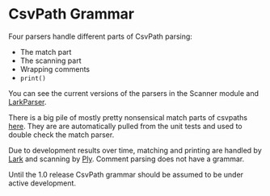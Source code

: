 
# CsvPath Grammar

Four parsers handle different parts of CsvPath parsing:
- The match part
- The scanning part
- Wrapping comments
- `print()`

You can see the current versions of the parsers in the Scanner module and <a href='https://github.com/dk107dk/csvpath/blob/main/csvpath/matching/lark_parser.py'>LarkParser</a>.

There is a big pile of mostly pretty nonsensical match parts of csvpaths <a href='https://github.com/dk107dk/csvpath/blob/main/tests/grammar/match'>here</a>. They are are automatically pulled from the unit tests and used to double check the match parser.

Due to development results over time, matching and printing are handled by <a href='https://lark-parser.readthedocs.io/en/latest/'>Lark</a> and scanning by <a href='https://www.dabeaz.com/ply/ply.html'>Ply</a>. Comment parsing does not have a grammar.

Until the 1.0 release CsvPath grammar should be assumed to be under active development.

